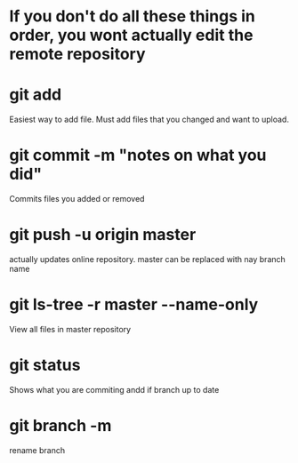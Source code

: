 # If you don't do all these things in order, you wont actually edit the remote repository
# git add <file>
Easiest way to add file. Must add files that you changed and want to upload.
# git commit -m "notes on what you did"
Commits files you added or removed
 
# git push -u origin master 
actually updates online repository. master can be replaced with nay branch name
   
# git ls-tree -r master --name-only
View all files in master repository

# git status
Shows what you are commiting andd if branch up to date

# git branch -m <new name>
rename branch
